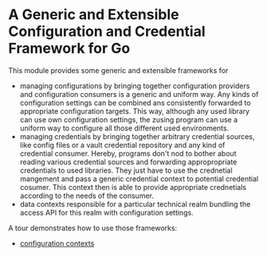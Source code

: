# A Generic and Extensible Configuration and Credential Framework for Go

This module provides some generic and extensible  frameworks for
- managing configurations by bringing together configuration providers and configuration consumers is a generic and uniform way.
  Any kinds of configuration settings can be combined ans consistently
  forwarded to appropriate configuration targets.  This way, although any used library can use own configuration settings, the zusing program can use a uniform way to configure all those different used environments.
- managing credentials by bringing together arbitrary credential sources, like config files or a vault credential repository and any kind of credential consumer. Hereby, programs don't nod to bother about reading various credential sources and forwarding appropropriate credentials to used libraries. They just have to use the crednetial mangement and pass a generic credential context to potential credential cosumer. This context then is able to provide appropriate crednetials according to the needs of the consumer.
- data contexts responsible for a particular technical realm bundling the  access API for this realm with configuration settings.

A tour demonstrates how to use those frameworks:
- [configuration contexts](examples/working-with-config/README.md)
